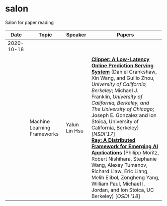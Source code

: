 # salon
Salon for paper reading

| Date       | Topic                       | Speaker       | Papers                                                       |
| ---------- | --------------------------- | ------------- | ------------------------------------------------------------ |
| 2020-10-18 |                             |               |                                                              |
|            |                             |               |                                                              |
|            | Machine Learning Frameworks | Yalun Lin Hsu | [**Clipper: A Low-Latency Online Prediction Serving System**](https://www.usenix.org/system/files/conference/nsdi17/nsdi17-crankshaw.pdf) (Daniel Crankshaw, Xin Wang, and Guilio Zhou, *University of California, Berkeley*; Michael J. Franklin, *University of California, Berkeley, and The University of Chicago*; Joseph E. Gonzalez and Ion Stoica, University of California, Berkeley)[*NSDI'17*]<br/>[**Ray: A Distributed Framework for Emerging AI Applications**](https://www.usenix.org/conference/osdi18/presentation/nishihara) (Philipp Moritz, Robert Nishihara, Stephanie Wang, Alexey Tumanov, Richard Liaw, Eric Liang, Melih Elibol, Zongheng Yang, William Paul, Michael I. Jordan, and Ion Stoica, UC Berkeley) [*OSDI '18*] |


